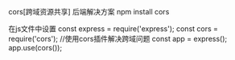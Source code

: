 cors[跨域资源共享]   后端解决方案
npm install cors

在js文件中设置
const express = require('express');
const cors = require('cors');  //使用cors插件解决跨域问题
const app = express();
app.use(cors());